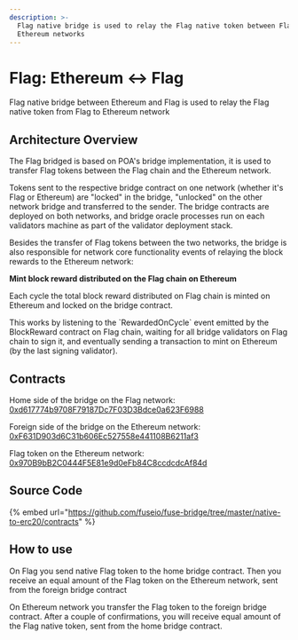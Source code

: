 ```yaml
---
description: >-
  Flag native bridge is used to relay the Flag native token between Flag and
  Ethereum networks
---
```


# Flag: Ethereum ↔ Flag

Flag native bridge between Ethereum and Flag is used to relay the Flag native token from Flag to Ethereum network

## Architecture Overview

The Flag bridged is based on POA's bridge implementation, it is used to transfer Flag tokens between the Flag chain and the Ethereum network.

Tokens sent to the respective bridge contract on one network \(whether it's Flag or Ethereum\) are "locked" in the bridge, "unlocked" on the other network bridge and transferred to the sender. The bridge contracts are deployed on both networks, and bridge oracle processes run on each validators machine as part of the validator deployment stack.

Besides the transfer of Flag tokens between the two networks, the bridge is also responsible for network core functionality events of relaying the block rewards to the Ethereum network:

**Mint block reward distributed on the Flag chain on Ethereum**

Each cycle the total block reward distributed on Flag chain is minted on Ethereum and locked on the bridge contract.

This works by listening to the \`RewardedOnCycle\` event emitted by the BlockReward contract on Flag chain, waiting for all bridge validators on Flag chain to sign it, and eventually sending a transaction to mint on Ethereum \(by the last signing validator\).

## Contracts

Home side of the bridge on the Flag network: [0xd617774b9708F79187Dc7F03D3Bdce0a623F6988](https://flagscan.xyz/address/0xd617774b9708F79187Dc7F03D3Bdce0a623F6988/transactions)

Foreign side of the bridge on the Ethereum network: [0xF631D903d6C31b606Ec527558e441108B6211af3](https://flagscan.xyz/address/0xF631D903d6C31b606Ec527558e441108B6211af3/transactions)

Flag token on the Ethereum network: [0x970B9bB2C0444F5E81e9d0eFb84C8ccdcdcAf84d](https://etherscan.io/token/0x970b9bb2c0444f5e81e9d0efb84c8ccdcdcaf84d)

## Source Code

{% embed url="https://github.com/fuseio/fuse-bridge/tree/master/native-to-erc20/contracts" %}

## How to use

On Flag you send native Flag token to the home bridge contract. Then you receive an equal amount of the Flag token on the Ethereum network, sent from the foreign bridge contract

On Ethereum network you transfer the Flag token to the foreign bridge contract. After a couple of confirmations, you will receive equal amount of the Flag native token, sent from the home bridge contract.

#### 


